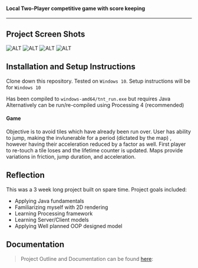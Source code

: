 #### Local Two-Player competitive game with score keeping

___

## Project Screen Shots

![ALT](https://i.ibb.co/CpLdcSm/1.png)
![ALT](https://i.ibb.co/YDWJDHK/1.png)
![ALT](https://i.ibb.co/QmH9cCF/3.png)
![ALT](https://i.ibb.co/nQxmW4k/4.gif)


## Installation and Setup Instructions

Clone down this repository. Tested on `Windows 10`. Setup instructions will be for `Windows 10`

Has been compiled to `windows-amd64/tnt_run.exe` but requires Java
Alternatively can be run/re-compiled using Processing 4 (recommended)


#### Game

Objective is to avoid tiles which have already been run over. User has ability to jump, making the invlunerable for a period (dictated by the map) , however having their acceleration reduced by a factor as well. First player to re-touch a tile loses and the lifetime counter is updated. Maps provide variations in friction, jump duration, and acceleration.



## Reflection

This was a 3 week long project built on spare time. Project goals included:  
 - Applying Java fundamentals
 - Familiarizing myself with 2D rendering
 - Learning Processing framework
 - Learning Server/Client models
 - Applying Well planned OOP designed model

## Documentation
> Project Outline and Documentation can be found [here](https://docs.google.com/document/d/1DpyZdfKOhErycgIaeVq2_0QCtqmpy3ROW7JpzybAZ4s/edit?usp=sharing): 
